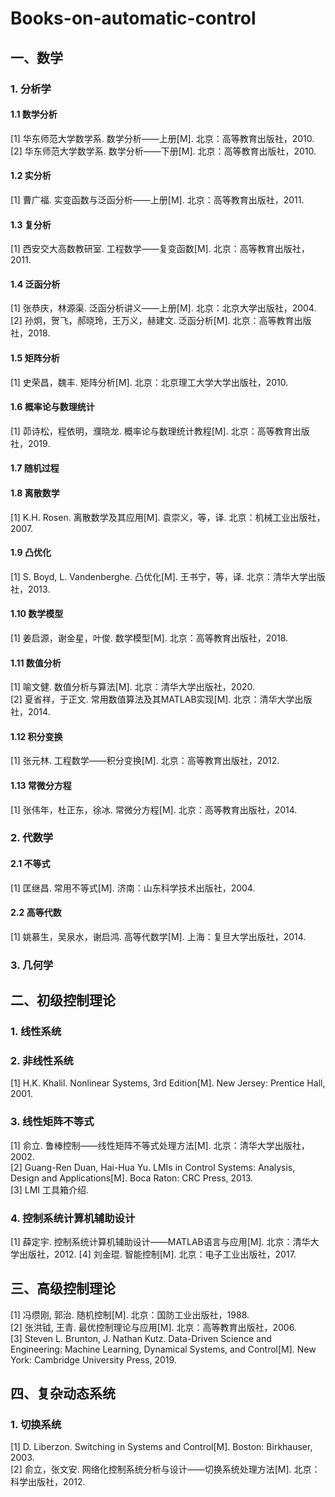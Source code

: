 # Books-on-automatic-control

## 一、数学
### 1. 分析学
#### 1.1 数学分析
[1] 华东师范大学数学系. 数学分析——上册[M]. 北京：高等教育出版社，2010.  
[2] 华东师范大学数学系. 数学分析——下册[M]. 北京：高等教育出版社，2010.
#### 1.2 实分析
[1] 曹广福. 实变函数与泛函分析——上册[M]. 北京：高等教育出版社，2011.
#### 1.3 复分析
[1] 西安交大高数教研室. 工程数学——复变函数[M]. 北京：高等教育出版社，2011.
#### 1.4 泛函分析
[1] 张恭庆，林源渠. 泛函分析讲义——上册[M]. 北京：北京大学出版社，2004.  
[2] 孙炯，贺飞，郝晓玲，王万义，赫建文. 泛函分析[M]. 北京：高等教育出版社，2018.
#### 1.5 矩阵分析
[1] 史荣昌，魏丰. 矩阵分析[M]. 北京：北京理工大学大学出版社，2010.
#### 1.6 概率论与数理统计
[1] 茆诗松，程依明，濮晓龙. 概率论与数理统计教程[M]. 北京：高等教育出版社，2019.
#### 1.7 随机过程
#### 1.8 离散数学
[1] K.H. Rosen. 离散数学及其应用[M]. 袁崇义，等，译. 北京：机械工业出版社，2007.
#### 1.9 凸优化
[1] S. Boyd, L. Vandenberghe. 凸优化[M]. 王书宁，等，译. 北京：清华大学出版社，2013.
#### 1.10 数学模型
[1] 姜启源，谢金星，叶俊. 数学模型[M]. 北京：高等教育出版社，2018.
#### 1.11 数值分析
[1] 喻文健. 数值分析与算法[M]. 北京：清华大学出版社，2020.  
[2] 夏省祥，于正文. 常用数值算法及其MATLAB实现[M]. 北京：清华大学出版社，2014.
#### 1.12 积分变换
[1] 张元林. 工程数学——积分变换[M]. 北京：高等教育出版社，2012.
#### 1.13 常微分方程
[1] 张伟年，杜正东，徐冰. 常微分方程[M]. 北京：高等教育出版社，2014.
### 2. 代数学
#### 2.1 不等式
[1] 匡继昌. 常用不等式[M]. 济南：山东科学技术出版社，2004.
#### 2.2 高等代数
[1] 姚慕生，吴泉水，谢启鸿. 高等代数学[M]. 上海：复旦大学出版社，2014.

### 3. 几何学

## 二、初级控制理论
### 1. 线性系统

### 2. 非线性系统
[1] H.K. Khalil. Nonlinear Systems, 3rd Edition[M]. New Jersey: Prentice Hall, 2001.
### 3. 线性矩阵不等式
[1] 俞立. 鲁棒控制——线性矩阵不等式处理方法[M]. 北京：清华大学出版社，2002.  
[2] Guang-Ren Duan, Hai-Hua Yu. LMIs in Control Systems: Analysis, Design and Applications[M]. Boca Raton: CRC Press, 2013.   
[3] LMI 工具箱介绍.
### 4. 控制系统计算机辅助设计
[1] 薛定宇. 控制系统计算机辅助设计——MATLAB语言与应用[M]. 北京：清华大学出版社，2012.
[4] 刘金琨. 智能控制[M]. 北京：电子工业出版社，2017.
## 三、高级控制理论
[1] 冯缵刚, 郭治. 随机控制[M]. 北京：国防工业出版社，1988.  
[2] 张洪钺, 王青. 最优控制理论与应用[M]. 北京：高等教育出版社，2006.  
[3] Steven L. Brunton, J. Nathan Kutz. Data-Driven Science and Engineering: Machine Learning, Dynamical Systems, and Control[M]. New York: Cambridge University Press, 2019.

## 四、复杂动态系统
### 1. 切换系统
[1] D. Liberzon. Switching in Systems and Control[M]. Boston: Birkhauser, 2003.    
[2] 俞立，张文安. 网络化控制系统分析与设计——切换系统处理方法[M]. 北京：科学出版社，2012.

